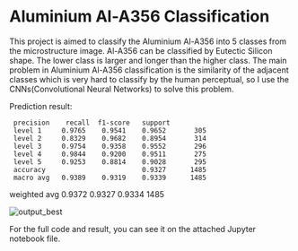 # Aluminium Al-A356 Classification

This project is aimed to classify the Aluminium Al-A356 into 5 classes from the microstructure image. Al-A356 can be classified by Eutectic Silicon shape. The lower class is larger and longer than the higher class. The main problem in Aluminium Al-A356 classification is the similarity of the adjacent classes which is very hard to classify by the human perceptual, so I use the CNNs(Convolutional Neural Networks) to solve this problem.

Prediction result:


     precision    recall  f1-score   support
     level 1     0.9765    0.9541    0.9652       305
     level 2     0.8329    0.9682    0.8954       314
     level 3     0.9754    0.9358    0.9552       296
     level 4     0.9844    0.9200    0.9511       275
     level 5     0.9253    0.8814    0.9028       295
     accuracy                        0.9327      1485
     macro avg   0.9389    0.9319    0.9339      1485
   weighted avg  0.9372    0.9327    0.9334      1485

![output_best](https://user-images.githubusercontent.com/47117440/161067908-5c851943-26e8-452b-a6e5-ee28f3e1d11d.png)

For the full code and result, you can see it on the attached Jupyter notebook file.
